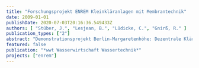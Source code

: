 ```yaml
---
title: "Forschungsprojekt ENREM Kleinkläranlagen mit Membrantechnik"
date: 2009-01-01
publishDate: 2020-07-03T20:16:36.549433Z
authors: [ "Stüber, J.", "Lesjean, B.", "Lüdicke, C.", "Gnirß, R." ]
publication_types: ["2"]
abstract: "Demonstrationsprojekt Berlin-Margaretenhöhe: Dezentrale Klärtechnik vor Ort erprobt und auf Wirtschaftlichkeit geprüft."
featured: false
publication: "*wwt Wasserwirtschaft Wassertechnik*"
projects: ["enrem"]
---
```


